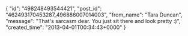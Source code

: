  {
   "id": "498248493544421",
   "post_id": "462493170453287_496886007014003",
   "from_name": "Tara Duncan",
   "message": "That's sarcasm dear.  You just sit there and look pretty :)",
   "created_time": "2013-04-01T00:34:43+0000"
 }
